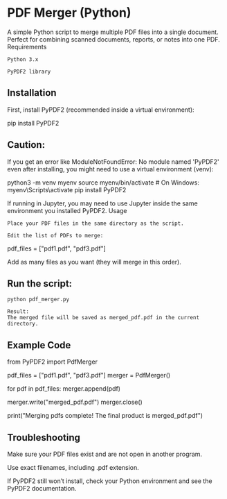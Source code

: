  # PDF Merger (Python)

A simple Python script to merge multiple PDF files into a single document.
Perfect for combining scanned documents, reports, or notes into one PDF.
Requirements

    Python 3.x

    PyPDF2 library

 ## Installation

First, install PyPDF2 (recommended inside a virtual environment):

pip install PyPDF2

 ## Caution:
If you get an error like
ModuleNotFoundError: No module named 'PyPDF2'
even after installing, you might need to use a virtual environment (venv):

python3 -m venv myenv
source myenv/bin/activate    # On Windows: myenv\Scripts\activate
pip install PyPDF2

If running in Jupyter, you may need to use Jupyter inside the same environment you installed PyPDF2.
Usage

    Place your PDF files in the same directory as the script.

    Edit the list of PDFs to merge:

pdf_files = ["pdf1.pdf", "pdf3.pdf"]

Add as many files as you want (they will merge in this order).

 ## Run the script:

    python pdf_merger.py

    Result:
    The merged file will be saved as merged_pdf.pdf in the current directory.

 ## Example Code

from PyPDF2 import PdfMerger

pdf_files = ["pdf1.pdf", "pdf3.pdf"]
merger = PdfMerger()

for pdf in pdf_files:
    merger.append(pdf)

merger.write("merged_pdf.pdf")
merger.close()

print("Merging pdfs complete! The final product is merged_pdf.pdf")

 ## Troubleshooting

Make sure your PDF files exist and are not open in another program.

Use exact filenames, including .pdf extension.

 If PyPDF2 still won’t install, check your Python environment and see the PyPDF2 documentation.

